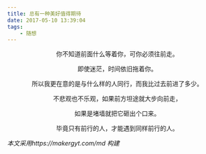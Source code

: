 ```yaml
---
title: 总有一种美好值得期待
date: 2017-05-10 13:39:04
tags:
	- 随想
---
```

<p align="center">你不知道前面什么等着你，可你必须往前走。</p>

<p align="center">即使迷茫，时间依旧拖着你。</p>

<p align="center">所以我更在意的是与什么样的人同行，而我比过去前进了多少。</p>

<p align="center">不悲观也不乐观，如果前方坦途就大步向前走，</p>
<!-- more -->
<p align="center">如果是堵墙就把它砸出个口来。</p>

<p align="center">毕竟只有前行的人，才能遇到同样前行的人。</p>

*本文采用https://makergyt.com/md 构建*


